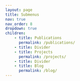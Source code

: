 ```yaml
---
layout: page
title: Submenus
nav: true
nav_order: 8
dropdown: true
children:
    - title: Publications
      permalink: /publications/
    - title: Divider
    - title: Projects
      permalink: /projects/
    - title: Divider
    - title: Blog
      permalink: /blog/
---
```

